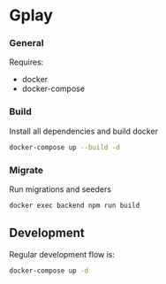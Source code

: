 # Gplay

### General

Requires:
* docker
* docker-compose

### Build

Install all dependencies and build docker

```bash
docker-compose up --build -d
```

### Migrate 
Run migrations and seeders

```bash
docker exec backend npm run build
```

## Development
Regular development flow is:

```bash
docker-compose up -d
```